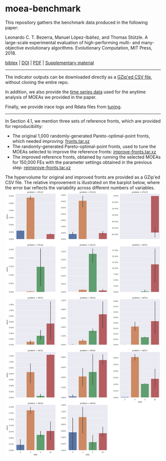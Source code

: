 # moea-benchmark

This repository gathers the benchmark data produced in the following paper:

Leonardo C. T. Bezerra, Manuel López-Ibáñez, and Thomas Stützle. A large-scale experimental evaluation of high-performing multi- and many-objective evolutionary algorithms. Evolutionary Computation, MIT Press, 2018.

[bibtex](https://lopez-ibanez.eu/LopezIbanez_bib.html#BezLopStu2017assessment) | [DOI](http://doi.org/10.1162/evco_a_00217) | [PDF](https://lopez-ibanez.eu/doc/BezLopStu2017assessment.pdf) | [Supplementary material](http://iridia.ulb.ac.be/supp/IridiaSupp2015-007/)


---

The indicator outputs can be downloaded directly as a [GZip'ed CSV file](indicators.csv.gz), without cloning the entire repo.

In addition, we also provide the [time series data](anytime.csv.gz) used for the anytime analysis of MOEAs we provided in the paper.

Finally, we provide irace logs and Rdata files from [tuning](tuning.tar.gz).

---

In Section 4.1, we mention three sets of reference fronts, which are provided for reproducibility:
- The original 1,000 randomly-generated Pareto-optimal-point fronts, which needed improving: [fronts.tar.xz](fronts.tar.xz)
- The randomly-generated Pareto-optimal-point fronts, used to tune the MOEAs selected to improve the reference fronts: [improve-fronts.tar.xz](improve-fronts.tar.xz)
- The improved reference fronts, obtained by running the selected MOEAs for 150,000 FEs with the parameter settings obtained in the previous step: [reimprove-fronts.tar.xz](reimprove-fronts.tar.xz)

The hypervolume for original and improved fronts are provided as a GZip'ed CSV file. The relative improvement is illustrated on the barplot below, where the error bar reflects the variability across different numbers of variables.
![fronts.png](fronts.png)
